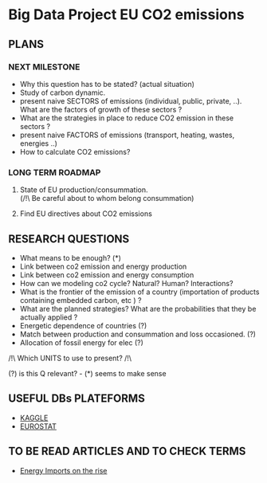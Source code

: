 # Big Data Project EU CO2 emissions
## PLANS

### NEXT MILESTONE
* Why this question has to be stated? (actual situation)
* Study of carbon dynamic.
* present naive SECTORS of emissions (individual, public, private, ..). What are the factors of growth of these sectors ?
* What are the strategies in place to reduce CO2 emission in these sectors ?
* present naive FACTORS of emissions (transport, heating, wastes, energies ..)
* How to calculate CO2 emissions?

### LONG TERM ROADMAP 
1. State of EU production/consummation.   
(/!\ Be careful about to whom belong consummation)   

2. Find EU directives about CO2 emissions

## RESEARCH QUESTIONS
* What means to be enough? (*)
* Link between co2 emission and energy production
* Link between co2 emission and energy consumption
* How can we modeling co2 cycle? Natural? Human? Interactions?
* What is the frontier of the emission of a country (importation of products containing embedded carbon, etc ) ?
* What are the planned strategies? What are the probabilities that they be actually applied ?
* Energetic dependence of countries (?)
* Match between production and consummation and loss occasioned. (?)
* Allocation of fossil energy for elec (?)

 /!\ Which UNITS to use to present? /!\  
  
  (?) is this Q relevant?  - (*) seems to make sense
## USEFUL DBs PLATEFORMS

* [KAGGLE](https://www.kaggle.com/datasets)
* [EUROSTAT](https://ec.europa.eu/eurostat/data/database)

## TO BE READ ARTICLES AND TO CHECK TERMS
* [Energy Imports on the rise](https://ec.europa.eu/eurostat/en/web/products-eurostat-news/-/DDN-20191021-1)
